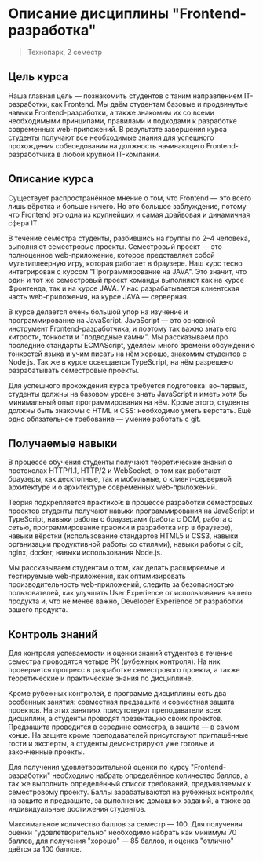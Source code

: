 # Описание дисциплины "Frontend-разработка"
> Технопарк, 2 семестр

## Цель курса
Наша главная цель &mdash; познакомить студентов с таким направлением IT-разработки, как Frontend. Мы даём студентам базовые и продвинутые навыки Frontend-разработки, а также знакомим их со всеми необходимыми принципами, правилами и подходами к разработке современных web-приложений. В результате завершения курса студенты получают все необходимые знания для успешного прохождения собеседования на должность начинающего Frontend-разработчика в любой крупной IT-компании.


## Описание курса
Существует распространённое мнение о том, что Frontend &mdash; это всего лишь вёрстка и больше ничего. Но это большое заблуждение, потому что Frontend это одна из крупнейших и самая драйвовая и динамичная сфера IT.

В течение семестра студенты, разбившись на группы по 2&ndash;4 человека, выполняют семестровые проекты. Семестровый проект &mdash; это полноценное web-приложение, которое представляет собой мультиплеерную игру, которая работает в браузере. Наш курс тесно интегрирован с курсом "Программирование на JAVA". Это значит, что один и тот же семестровый проект команды выполняют как на курсе Фронтенда, так и на курсе JAVA. У нас разрабатывается клиентская часть web-приложения, на курсе JAVA &mdash; серверная.

В курсе делается очень большой упор на изучение и программирование на JavaScript. JavaScript &mdash; это основной инструмент Frontend-разработчика, и поэтому так важно знать его хитрости, тонкости и "подводные камни". Мы рассказываем про последние стандарты ECMAScript, уделяем много времени обсуждению тонкостей языка и учим писать на нём хорошо, знакомим студентов с Node.js. Так же в курсе освещается TypeScript, на нём разрешено разрабатывать семестровые проекты.

Для успешного прохождения курса требуется подготовка: во-первых, студенты должны на базовом уровне знать JavaScript и иметь хотя бы минимальный опыт программирования на нём. Кроме этого, студенты должны быть знакомы с HTML и CSS: необходимо уметь верстать. Ещё одно обязательное требование &mdash; умение работать с git.

## Получаемые навыки
В процессе обучения студенты получают теоретические знания о протоколах HTTP/1.1, HTTP/2 и WebSocket, о том как работают браузеры, как десктопные, так и мобильные, о клиент-серверной архитектуре и о архитектуре современных web-приложений.

Теория подкрепляется практикой: в процессе разработки семестровых проектов студенты получают навыки программирования на JavaScript и TypeScript, навыки работы с браузерами (работа с DOM, работа с сетью, программирование графики и разработка игр в браузере), навыки вёрстки (использование стандартов HTML5 и CSS3, навыки организации продуктивной работы со стилями), навыки работы с git, nginx, docker, навыки использования Node.js.

Мы рассказываем студентам о том, как делать расширяемые и тестируемые web-приложения, как оптимизировать производительность web-приложений, следить за безопасностью пользователей, как улучшать User Experience от использования вашего продукта и, что не менее важно, Developer Experience от разработки вашего продукта.


## Контроль знаний
Для контроля успеваемости и оценки знаний студентов в течение семестра проводятся четыре РК (рубежных контроля). На них проверяется прогресс в разработке семестрового проекта, а также теоретические и практические знания по дисциплине.

Кроме рубежных контролей, в программе дисциплины есть два особенных занятия: совместная предзащита и совместная защита проектов. На этих занятиях присутствуют преподаватели всех дисциплин, а студенты проводят презентацию своих проектов. Предзащита проводится в середине семестра, а защита &mdash; в самом конце. На защите кроме преподавателей присутствуют приглашённые гости и эксперты, а студенты демонстрируют уже готовые и законченные проекты.

Для получения удовлетворительной оценки по курсу "Frontend-разработки" необходимо набрать определённое количество баллов, а так же выполнить определённый список требований, предъявляемых к семестровому проекту. Баллы зарабатываются на рубежных контролях, на защите и предзащите, за выполнение домашних заданий, а также за индивидуальные достижения студентов.

Максимальное количество баллов за семестр &mdash; 100. Для получения оценки "удовлетворительно" необходимо набрать как минимум 70 баллов, для получения "хорошо" &mdash; 85 баллов, и оценка "отлично" даётся за 100 баллов.
